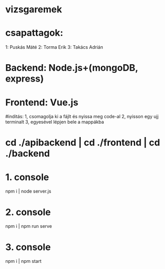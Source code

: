 # vizsgaremek
# csapattagok:
1: Puskás Máté
2: Torma Erik
3: Takács Adrián

# Backend: Node.js+(mongoDB, express)
# Frontend: Vue.js

#inditás: 
1, csomagolja ki a fájlt és nyissa meg code-al
2, nyisson egy ujj terminalt
3, egyesével lépjen bele a mappákba
# cd ./apibackend | cd ./frontend | cd ./backend
# 1. console
npm i | node server.js
# 2. console
npm i | npm run serve
# 3. console 
npm i | npm start


